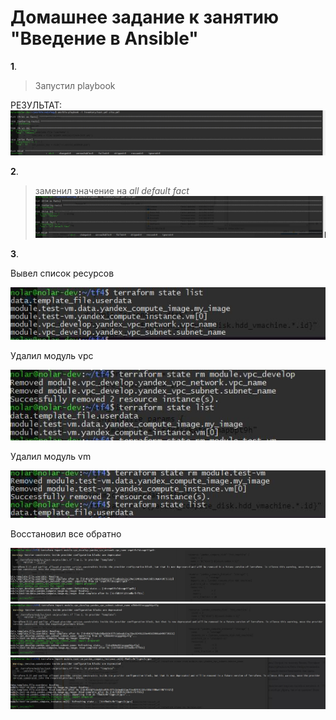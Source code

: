 # Домашнее задание к занятию "Введение в Ansible"
**1**.
> Запустил playbook

РЕЗУЛЬТАТ:
![](https://github.com/lukoshkovve/NetologyDevOps/blob/main/Config1/foto/1.JPG)


**2**.	
> заменил значение на *all default fact*
![](https://github.com/lukoshkovve/NetologyDevOps/blob/main/Config1/foto/2.JPG)


**3**.
	
Вывел список ресурсов

![](https://github.com/lukoshkovve/NetologyDevOps/blob/main/4TF/foto/6.JPG)

Удалил модуль vpc

![](https://github.com/lukoshkovve/NetologyDevOps/blob/main/4TF/foto/7.JPG)


Удалил модуль vm

![](https://github.com/lukoshkovve/NetologyDevOps/blob/main/4TF/foto/8.JPG)

Восстановил все обратно

![](https://github.com/lukoshkovve/NetologyDevOps/blob/main/4TF/foto/9.JPG)
![](https://github.com/lukoshkovve/NetologyDevOps/blob/main/4TF/foto/10.JPG)
![](https://github.com/lukoshkovve/NetologyDevOps/blob/main/4TF/foto/11.JPG)